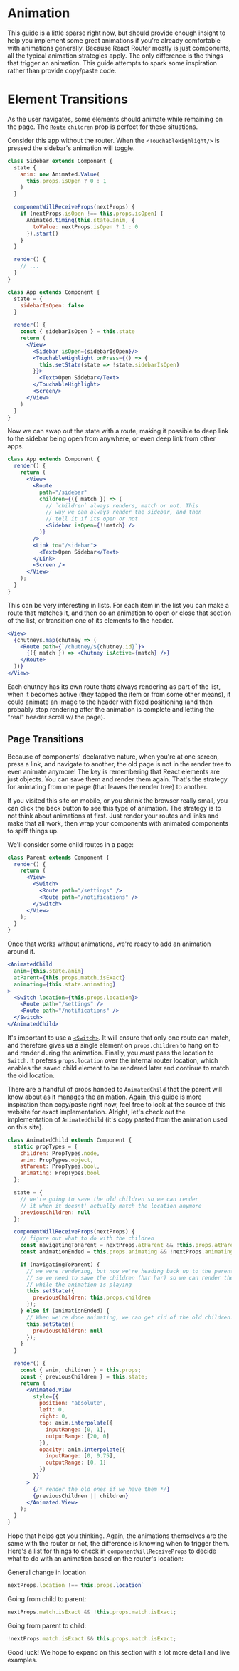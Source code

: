 # Animation

This guide is a little sparse right now, but should provide enough insight to help you implement some great animations if you're already comfortable with animations generally. Because React Router mostly is just components, all the typical animation strategies apply. The only difference is the things that trigger an animation. This guide attempts to spark some inspiration rather than provide copy/paste code.

# Element Transitions

As the user navigates, some elements should animate while remaining on the
page. The [`Route`][route] `children` prop is perfect for these situations.

Consider this app without the router. When the `<TouchableHighlight/>` is pressed
the sidebar's animation will toggle.

```jsx
class Sidebar extends Component {
  state {
    anim: new Animated.Value(
      this.props.isOpen ? 0 : 1
    )
  }

  componentWillReceiveProps(nextProps) {
    if (nextProps.isOpen !== this.props.isOpen) {
      Animated.timing(this.state.anim, {
        toValue: nextProps.isOpen ? 1 : 0
      }).start()
    }
  }

  render() {
    // ...
  }
}

class App extends Component {
  state = {
    sidebarIsOpen: false
  }

  render() {
    const { sidebarIsOpen } = this.state
    return (
      <View>
        <Sidebar isOpen={sidebarIsOpen}/>
        <TouchableHighlight onPress={() => {
          this.setState(state => !state.sidebarIsOpen)
        }}>
          <Text>Open Sidebar</Text>
        </TouchableHighlight>
        <Screen/>
      </View>
    )
  }
}
```

Now we can swap out the state with a route, making it possible to deep link to the sidebar being open from anywhere, or even deep link from other apps.

```jsx
class App extends Component {
  render() {
    return (
      <View>
        <Route
          path="/sidebar"
          children={({ match }) => (
            // `children` always renders, match or not. This
            // way we can always render the sidebar, and then
            // tell it if its open or not
            <Sidebar isOpen={!!match} />
          )}
        />
        <Link to="/sidebar">
          <Text>Open Sidebar</Text>
        </Link>
        <Screen />
      </View>
    );
  }
}
```

This can be very interesting in lists. For each item in the list you can
make a route that matches it, and then do an animation to open or close
that section of the list, or transition one of its elements to the
header.

```jsx
<View>
  {chutneys.map(chutney => (
    <Route path={`/chutney/${chutney.id}`}>
      {({ match }) => <Chutney isActive={match} />}
    </Route>
  ))}
</View>
```

Each chutney has its own route thats always rendering as part of the list, when it becomes active (they tapped the item or from some other means), it could animate an image to the header with fixed positioning (and then probably stop rendering after the animation is complete and letting the "real" header scroll w/ the page).

## Page Transitions

Because of components' declarative nature, when you're at one screen, press a link, and navigate to another, the old page is not in the render tree to even animate anymore! The key is remembering that React elements are just objects. You can save them and render them again. That's the strategy for animating from one page (that leaves the render tree) to another.

If you visited this site on mobile, or you shrink the browser really small, you can click the back button to see this type of animation. The strategy is to not think about animations at first. Just render your routes and links and make that all work, then wrap your components with animated components to spiff things up.

We'll consider some child routes in a page:

```jsx
class Parent extends Component {
  render() {
    return (
      <View>
        <Switch>
          <Route path="/settings" />
          <Route path="/notifications" />
        </Switch>
      </View>
    );
  }
}
```

Once that works without animations, we're ready to add an animation around it.

```jsx
<AnimatedChild
  anim={this.state.anim}
  atParent={this.props.match.isExact}
  animating={this.state.animating}
>
  <Switch location={this.props.location}>
    <Route path="/settings" />
    <Route path="/notifications" />
  </Switch>
</AnimatedChild>
```

It's important to use a [`<Switch>`][switch]. It will ensure that only one route can match, and therefore gives us a single element on `props.children` to hang on to and render during the animation. Finally, you _must_ pass the location to `Switch`. It prefers `props.location` over the internal router location, which enables the saved child element to be rendered later and continue to match the old location.

There are a handful of props handed to `AnimatedChild` that the parent will know about as it manages the animation. Again, this guide is more inspiration than copy/paste right now, feel free to look at the source of this website for exact implementation. Alright, let's check out the implementation of `AnimatedChild` (it's copy pasted from the animation used on this site).

```jsx
class AnimatedChild extends Component {
  static propTypes = {
    children: PropTypes.node,
    anim: PropTypes.object,
    atParent: PropTypes.bool,
    animating: PropTypes.bool
  };

  state = {
    // we're going to save the old children so we can render
    // it when it doesnt' actually match the location anymore
    previousChildren: null
  };

  componentWillReceiveProps(nextProps) {
    // figure out what to do with the children
    const navigatingToParent = nextProps.atParent && !this.props.atParent;
    const animationEnded = this.props.animating && !nextProps.animating;

    if (navigatingToParent) {
      // we were rendering, but now we're heading back up to the parent,
      // so we need to save the children (har har) so we can render them
      // while the animation is playing
      this.setState({
        previousChildren: this.props.children
      });
    } else if (animationEnded) {
      // When we're done animating, we can get rid of the old children.
      this.setState({
        previousChildren: null
      });
    }
  }

  render() {
    const { anim, children } = this.props;
    const { previousChildren } = this.state;
    return (
      <Animated.View
        style={{
          position: "absolute",
          left: 0,
          right: 0,
          top: anim.interpolate({
            inputRange: [0, 1],
            outputRange: [20, 0]
          }),
          opacity: anim.interpolate({
            inputRange: [0, 0.75],
            outputRange: [0, 1]
          })
        }}
      >
        {/* render the old ones if we have them */}
        {previousChildren || children}
      </Animated.View>
    );
  }
}
```

Hope that helps get you thinking. Again, the animations themselves are the same with the router or not, the difference is knowing when to trigger them. Here's a list for things to check in `componentWillReceiveProps` to decide what to do with an animation based on the router's location:

General change in location

```js
nextProps.location !== this.props.location`
```

Going from child to parent:

```js
nextProps.match.isExact && !this.props.match.isExact;
```

Going from parent to child:

```js
!nextProps.match.isExact && this.props.match.isExact;
```

Good luck! We hope to expand on this section with a lot more detail and live examples.

[route]: ../api/Route.md
[switch]: ../api/Switch.md
